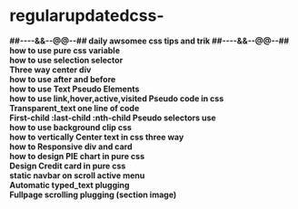 # regularupdatedcss-
 <b> ##----&&--@@--## daily awsomee css tips and trik ##----&&--@@--## </b><br>
 <b> how to use pure css variable</b><br>
 <b> how to use selection selector</b><br>
 <b> Three way center div</b><br>
 <b> how to use after and before </b><br>
 <b> how to use Text Pseudo Elements</b><br>
 <b> how to use link,hover,active,visited Pseudo code in css </b><br>
 <b> Transparent_text one line of code </b><br>
 <b> First-child :last-child :nth-child Pseudo selectors use</b><br>
 <b> how to use background clip css </b><br>
 <b> how to vertically Center text in css three way </b><br>
 <b> how to Responsive div and card  </b><br>
 <b> how to design PIE chart in pure css  </b><br>
 <b> Design Credit card in pure css  </b><br>
 <b> static navbar on scroll active menu  </b><br>
 <b> Automatic typed_text plugging </b><br>
 <b> Fullpage scrolling plugging (section image) </b>

 
